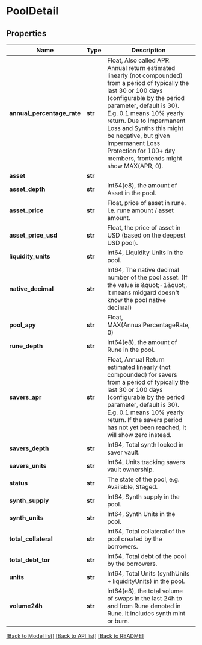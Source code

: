 # PoolDetail

## Properties
Name | Type | Description | Notes
------------ | ------------- | ------------- | -------------
**annual_percentage_rate** | **str** | Float, Also called APR. Annual return estimated linearly (not compounded) from a period of typically the last 30 or 100 days (configurable by the period parameter, default is 30). E.g. 0.1 means 10% yearly return. Due to Impermanent Loss and Synths this might be negative, but given Impermanent Loss Protection for 100+ day members, frontends might show MAX(APR, 0).  | 
**asset** | **str** |  | 
**asset_depth** | **str** | Int64(e8), the amount of Asset in the pool. | 
**asset_price** | **str** | Float, price of asset in rune. I.e. rune amount / asset amount. | 
**asset_price_usd** | **str** | Float, the price of asset in USD (based on the deepest USD pool). | 
**liquidity_units** | **str** | Int64, Liquidity Units in the pool. | 
**native_decimal** | **str** | Int64, The native decimal number of the pool asset. (If the value is \&quot;-1\&quot;, it means midgard doesn&#x27;t know the pool native decimal) | 
**pool_apy** | **str** | Float, MAX(AnnualPercentageRate, 0)  | 
**rune_depth** | **str** | Int64(e8), the amount of Rune in the pool. | 
**savers_apr** | **str** | Float, Annual Return estimated linearly (not compounded) for savers from a period of typically the last 30 or 100 days (configurable by the period parameter, default is 30). E.g. 0.1 means 10% yearly return. If the savers period has not yet been reached, It will show zero instead.  | 
**savers_depth** | **str** | Int64, Total synth locked in saver vault. | 
**savers_units** | **str** | Int64, Units tracking savers vault ownership. | 
**status** | **str** | The state of the pool, e.g. Available, Staged. | 
**synth_supply** | **str** | Int64, Synth supply in the pool. | 
**synth_units** | **str** | Int64, Synth Units in the pool. | 
**total_collateral** | **str** | Int64, Total collateral of the pool created by the borrowers. | 
**total_debt_tor** | **str** | Int64, Total debt of the pool by the borrowers. | 
**units** | **str** | Int64, Total Units (synthUnits + liquidityUnits) in the pool. | 
**volume24h** | **str** | Int64(e8), the total volume of swaps in the last 24h to and from Rune denoted in Rune. It includes synth mint or burn.  | 

[[Back to Model list]](../README.md#documentation-for-models) [[Back to API list]](../README.md#documentation-for-api-endpoints) [[Back to README]](../README.md)

